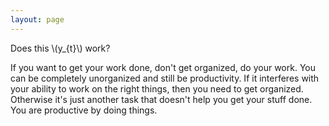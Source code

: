 ```yaml
---
layout: page
---
```


<script type="text/javascript" async
  src="https://cdnjs.cloudflare.com/ajax/libs/mathjax/2.7.5/MathJax.js?config=TeX-MML-AM_CHTML">
</script>

Does this \\(y_{t}\\) work?

If you want to get your work done, don't get organized, do your work. You can be completely unorganized and still be productivity. If it interferes with your ability to work on the right things, then you need to get organized. Otherwise it's just another task that doesn't help you get your stuff done. You are productive by doing things.

